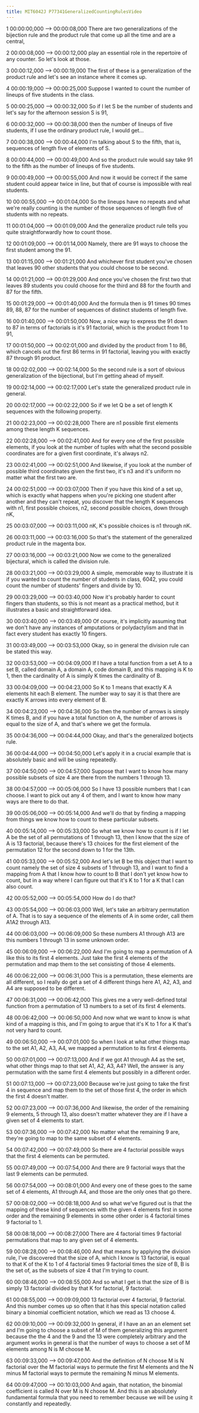 ```yaml
---
title: MIT6042J P77341GeneralizedCountingRulesVideo
---
```


1
00:00:00,000 --> 00:00:08,000
There are two generalizations of the bijection rule and the product rule that come up all the time and are a central,

2
00:00:08,000 --> 00:00:12,000
play an essential role in the repertoire of any counter. So let's look at those.

3
00:00:12,000 --> 00:00:19,000
The first of these is a generalization of the product rule and let's see an instance where it comes up.

4
00:00:19,000 --> 00:00:25,000
Suppose I wanted to count the number of lineups of five students in the class.

5
00:00:25,000 --> 00:00:32,000
So if I let S be the number of students and let's say for the afternoon session S is 91,

6
00:00:32,000 --> 00:00:38,000
then the number of lineups of five students, if I use the ordinary product rule, I would get...

7
00:00:38,000 --> 00:00:44,000
I'm talking about S to the fifth, that is, sequences of length five of elements of S.

8
00:00:44,000 --> 00:00:49,000
And so the product rule would say take 91 to the fifth as the number of lineups of five students.

9
00:00:49,000 --> 00:00:55,000
And now it would be correct if the same student could appear twice in line, but that of course is impossible with real students.

10
00:00:55,000 --> 00:01:04,000
So the lineups have no repeats and what we're really counting is the number of those sequences of length five of students with no repeats.

11
00:01:04,000 --> 00:01:09,000
And the generalize product rule tells you quite straightforwardly how to count those.

12
00:01:09,000 --> 00:01:14,000
Namely, there are 91 ways to choose the first student among the 91.

13
00:01:15,000 --> 00:01:21,000
And whichever first student you've chosen that leaves 90 other students that you could choose to be second.

14
00:01:21,000 --> 00:01:29,000
And once you've chosen the first two that leaves 89 students you could choose for the third and 88 for the fourth and 87 for the fifth.

15
00:01:29,000 --> 00:01:40,000
And the formula then is 91 times 90 times 89, 88, 87 for the number of sequences of distinct students of length five.

16
00:01:40,000 --> 00:01:50,000
Now, a nice way to express the 91 down to 87 in terms of factorials is it's 91 factorial, which is the product from 1 to 91,

17
00:01:50,000 --> 00:02:01,000
and divided by the product from 1 to 86, which cancels out the first 86 terms in 91 factorial, leaving you with exactly 87 through 91 product.

18
00:02:02,000 --> 00:02:14,000
So the second rule is a sort of obvious generalization of the bijectional, but I'm getting ahead of myself.

19
00:02:14,000 --> 00:02:17,000
Let's state the generalized product rule in general.

20
00:02:17,000 --> 00:02:22,000
So if we let Q be a set of length K sequences with the following property.

21
00:02:23,000 --> 00:02:28,000
There are n1 possible first elements among these length K sequences.

22
00:02:28,000 --> 00:02:41,000
And for every one of the first possible elements, if you look at the number of tuples with what the second possible coordinates are for a given first coordinate, it's always n2.

23
00:02:41,000 --> 00:02:51,000
And likewise, if you look at the number of possible third coordinates given the first two, it's n3 and it's uniform no matter what the first two are.

24
00:02:51,000 --> 00:03:07,000
Then if you have this kind of a set up, which is exactly what happens when you're picking one student after another and they can't repeat, you discover that the length K sequences with n1, first possible choices, n2, second possible choices, down through nK,

25
00:03:07,000 --> 00:03:11,000
nK, K's possible choices is n1 through nK.

26
00:03:11,000 --> 00:03:16,000
So that's the statement of the generalized product rule in the magenta box.

27
00:03:16,000 --> 00:03:21,000
Now we come to the generalized bijectural, which is called the division rule.

28
00:03:21,000 --> 00:03:29,000
A simple, memorable way to illustrate it is if you wanted to count the number of students in class, 6042, you could count the number of students' fingers and divide by 10.

29
00:03:29,000 --> 00:03:40,000
Now it's probably harder to count fingers than students, so this is not meant as a practical method, but it illustrates a basic and straightforward idea.

30
00:03:40,000 --> 00:03:49,000
Of course, it's implicitly assuming that we don't have any instances of amputations or polydactylism and that in fact every student has exactly 10 fingers.

31
00:03:49,000 --> 00:03:53,000
Okay, so in general the division rule can be stated this way.

32
00:03:53,000 --> 00:04:09,000
If I have a total function from a set A to a set B, called domain A, a domain A, code domain B, and this mapping is K to 1, then the cardinality of A is simply K times the cardinality of B.

33
00:04:09,000 --> 00:04:23,000
So K to 1 means that exactly K A elements hit each B element. The number way to say it is that there are exactly K arrows into every element of B.

34
00:04:23,000 --> 00:04:36,000
So then the number of arrows is simply K times B, and if you have a total function on A, the number of arrows is equal to the size of A, and that's where we get the formula.

35
00:04:36,000 --> 00:04:44,000
Okay, and that's the generalized botjects rule.

36
00:04:44,000 --> 00:04:50,000
Let's apply it in a crucial example that is absolutely basic and will be using repeatedly.

37
00:04:50,000 --> 00:04:57,000
Suppose that I want to know how many possible subsets of size 4 are there from the numbers 1 through 13.

38
00:04:57,000 --> 00:05:06,000
So I have 13 possible numbers that I can choose. I want to pick out any 4 of them, and I want to know how many ways are there to do that.

39
00:05:06,000 --> 00:05:14,000
And we'll do that by finding a mapping from things we know how to count to these particular subsets.

40
00:05:14,000 --> 00:05:33,000
So what we know how to count is if I let A be the set of all permutations of 1 through 13, then I know that the size of A is 13 factorial, because there's 13 choices for the first element of the permutation 12 for the second down to 1 for the 13th.

41
00:05:33,000 --> 00:05:52,000
And let's let B be this object that I want to count namely the set of size 4 subsets of 1 through 13, and I want to find a mapping from A that I know how to count to B that I don't yet know how to count, but in a way where I can figure out that it's K to 1 for a K that I can also count.

42
00:05:52,000 --> 00:05:54,000
How do I do that?

43
00:05:54,000 --> 00:06:03,000
Well, let's take an arbitrary permutation of A. That is to say a sequence of the elements of A in some order, call them A1A2 through A13.

44
00:06:03,000 --> 00:06:09,000
So these numbers A1 through A13 are this numbers 1 through 13 in some unknown order.

45
00:06:09,000 --> 00:06:22,000
And I'm going to map a permutation of A like this to its first 4 elements. Just take the first 4 elements of the permutation and map them to the set consisting of those 4 elements.

46
00:06:22,000 --> 00:06:31,000
This is a permutation, these elements are all different, so I really do get a set of 4 different things here A1, A2, A3, and A4 are supposed to be different.

47
00:06:31,000 --> 00:06:42,000
This gives me a very well-defined total function from a permutation of 13 numbers to a set of its first 4 elements.

48
00:06:42,000 --> 00:06:50,000
And now what we want to know is what kind of a mapping is this, and I'm going to argue that it's K to 1 for a K that's not very hard to count.

49
00:06:50,000 --> 00:07:01,000
So when I look at what other things map to the set A1, A2, A3, A4, we mapped a permutation to its first 4 elements.

50
00:07:01,000 --> 00:07:13,000
And if we got A1 through A4 as the set, what other things map to that set A1, A2, A3, A4? Well, the answer is any permutation with the same first 4 elements but possibly in a different order.

51
00:07:13,000 --> 00:07:23,000
Because we're just going to take the first 4 in sequence and map them to the set of those first 4, the order in which the first 4 doesn't matter.

52
00:07:23,000 --> 00:07:36,000
And likewise, the order of the remaining 9 elements, 5 through 13, also doesn't matter whatever they are if I have a given set of 4 elements to start.

53
00:07:36,000 --> 00:07:42,000
No matter what the remaining 9 are, they're going to map to the same subset of 4 elements.

54
00:07:42,000 --> 00:07:49,000
So there are 4 factorial possible ways that the first 4 elements can be permuted.

55
00:07:49,000 --> 00:07:54,000
And there are 9 factorial ways that the last 9 elements can be permuted.

56
00:07:54,000 --> 00:08:01,000
And every one of these goes to the same set of 4 elements, A1 through A4, and those are the only ones that go there.

57
00:08:02,000 --> 00:08:18,000
And so what we've figured out is that the mapping of these kind of sequences with the given 4 elements first in some order and the remaining 9 elements in some other order is 4 factorial times 9 factorial to 1.

58
00:08:18,000 --> 00:08:27,000
There are 4 factorial times 9 factorial permutations that map to any given set of 4 elements.

59
00:08:28,000 --> 00:08:46,000
And that means by applying the division rule, I've discovered that the size of A, which I know is 13 factorial, is equal to that K of the K to 1 of 4 factorial times 9 factorial times the size of B, B is the set of, as the subsets of size 4 that I'm trying to count.

60
00:08:46,000 --> 00:08:55,000
And so what I get is that the size of B is simply 13 factorial divided by that K for factorial, 9 factorial.

61
00:08:55,000 --> 00:09:09,000
13 factorial over 4 factorial, 9 factorial. And this number comes up so often that it has this special notation called binary a binomial coefficient notation, which we read as 13 choose 4.

62
00:09:10,000 --> 00:09:32,000
In general, if I have an an an element set and I'm going to choose a subset of M of them generalizing this argument because the the 4 and the 9 and the 13 were completely arbitrary and the argument works in general is that the number of ways to choose a set of M elements among N is M choose M.

63
00:09:33,000 --> 00:09:47,000
And the definition of N choose M is N factorial over the M factorial ways to permute the first M elements and the N minus M factorial ways to permute the remaining N minus M elements.

64
00:09:47,000 --> 00:10:03,000
And again, that notation, the binomial coefficient is called N over M is N choose M. And this is an absolutely fundamental formula that you need to remember because we will be using it constantly and repeatedly.

